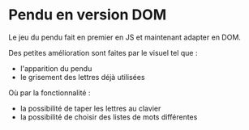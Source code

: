 # Pendu en version DOM
Le jeu du pendu fait en premier en JS et maintenant adapter en DOM.

Des petites amélioration sont faites par le visuel tel que :
 - l'apparition du pendu 
 - le grisement des lettres déjà utilisées
 
Où par la fonctionnalité :
 - la possibilité de taper les lettres au clavier
 - la possibilité de choisir des listes de mots différentes 
